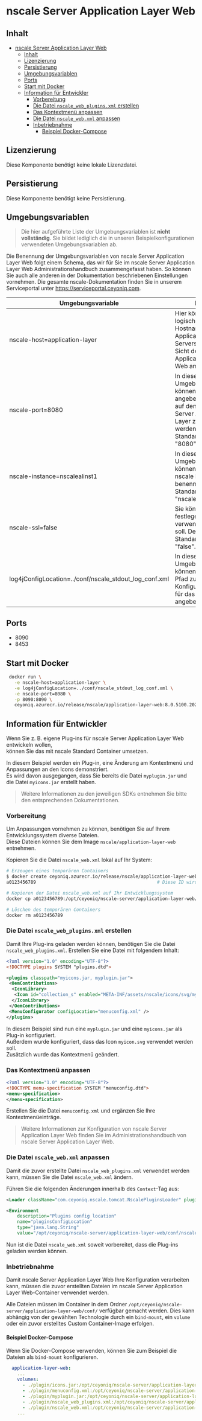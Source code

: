 # nscale Server Application Layer Web

## Inhalt

- [nscale Server Application Layer Web](#nscale-server-application-layer-web)
  - [Inhalt](#inhalt)
  - [Lizenzierung](#lizenzierung)
  - [Persistierung](#persistierung)
  - [Umgebungsvariablen](#umgebungsvariablen)
  - [Ports](#ports)
  - [Start mit Docker](#start-mit-docker)
  - [Information für Entwickler](#information-für-entwickler)
    - [Vorbereitung](#vorbereitung)
    - [Die Datei `nscale_web_plugins.xml` erstellen](#die-datei-nscale_web_pluginsxml-erstellen)
    - [Das Kontextmenü anpassen](#das-kontextmenü-anpassen)
    - [Die Datei `nscale_web.xml` anpassen](#die-datei-nscale_webxml-anpassen)
    - [Inbetriebnahme](#inbetriebnahme)
      - [Beispiel Docker-Compose](#beispiel-docker-compose)

## Lizenzierung

Diese Komponente benötigt keine lokale Lizenzdatei.

## Persistierung

Diese Komponente benötigt keine Persistierung.

## Umgebungsvariablen

>Die hier aufgeführte Liste der Umgebungsvariablen ist **nicht vollständig**.
Sie bildet lediglich die in unseren Beispielkonfigurationen verwendeten Umgebungsvariablen ab.

Die Benennung der Umgebungsvariablen von nscale Server Application Layer Web folgt einem Schema, das wir für Sie im nscale Server Application Layer Web Administrationshandbuch zusammengefasst haben.
So können Sie auch alle anderen in der Dokumentation beschriebenen Einstellungen vornehmen.
Die gesamte nscale-Dokumentation finden Sie in unserem Serviceportal unter <https://serviceportal.ceyoniq.com>.

|Umgebungsvariable | Effekt |
|---|---|
|nscale-host=application-layer | Hier können Sie den logischen Hostname des Application Layer Servers aus der Sicht des Application Layer Web angeben. |
|nscale-port=8080 | In dieser Umgebungsvariable können Sie den Port angeben, über den auf den nscale Server Application Layer zugegriffen werden kann. Der Standardwert ist "8080". |
|nscale-instance=nscalealinst1 | In dieser Umgebungsvariable können Sie eine nscale Instanz benennen. Der Standard ist "nscalealinst1". |
|nscale-ssl=false |Sie können festlegen, ob SSL verwendet werden soll. Der Standardwert ist "false". |
|log4jConfigLocation=../conf/nscale_stdout_log_conf.xml | In dieser Umgebungsvariable können Sie den Pfad zur Konfigurationsdatei für das Logging angeben. |

## Ports

- 8090
- 8453

## Start mit Docker

```bash
 docker run \
   -e nscale-host=application-layer \
   -e log4jConfigLocation=../conf/nscale_stdout_log_conf.xml \
   -e nscale-port=8080 \
   -p 8090:8090 \
   ceyoniq.azurecr.io/release/nscale/application-layer-web:8.0.5100.2021042609.140544592238
```

## Information für Entwickler

Wenn Sie z. B. eigene Plug-ins für nscale Server Application Layer Web entwickeln wollen,  
können Sie das mit nscale Standard Container umsetzen.  

In diesem Beispiel werden ein Plug-in, eine Änderung am Kontextmenü und Anpassungen an den Icons demonstriert.  
Es wird davon ausgegangen, dass Sie bereits die Datei `myplugin.jar` und die Datei `myicons.jar` erstellt haben.

>Weitere Informationen zu den jeweiligen SDKs entnehmen Sie bitte den entsprechenden Dokumentationen.

### Vorbereitung

Um Anpassungen vornehmen zu können, benötigen Sie auf Ihrem Entwicklungssystem diverse Dateien.  
Diese Dateien können Sie dem Image `nscale/application-layer-web` entnehmen.

Kopieren Sie die Datei `nscale_web.xml` lokal auf Ihr System:  

```bash
# Erzeugen eines temporären Containers
$ docker create ceyoniq.azurecr.io/release/nscale/application-layer-web:[version]  # Passen Sie bitte diese Version an
a0123456789                                             # Diese ID wird auf Ihrem System eine andere sein

# Kopieren der Datei nscale_web.xml auf Ihr Entwicklungssystem
docker cp a0123456789:/opt/ceyoniq/nscale-server/application-layer-web/conf/nscale_web.xml ./

# Löschen des temporären Containers
docker rm a0123456789
```

### Die Datei `nscale_web_plugins.xml` erstellen

Damit Ihre Plug-ins geladen werden können, benötigen Sie die Datei `nscale_web_plugins.xml`.
Erstellen Sie eine Datei mit folgendem Inhalt:  

```xml
<?xml version="1.0" encoding="UTF-8"?>
<!DOCTYPE plugins SYSTEM "plugins.dtd">

<plugins classpath="myicons.jar, myplugin.jar">
 <OemContributions>
  <IconLibrary>
   <Icon id="collection_s" enabled="META-INF/assets/nscale/icons/svg/myicon.svg" />
  </IconLibrary>
 </OemContributions>
 <MenuConfigurator configLocation="menuconfig.xml" />
</plugins>
```

In diesem Beispiel sind nun eine `myplugin.jar` und eine `myicons.jar` als Plug-in konfiguriert.  
Außerdem wurde konfiguriert, dass das Icon `myicon.svg` verwendet werden soll.  
Zusätzlich wurde das Kontextmenü geändert.

### Das Kontextmenü anpassen

```xml
<?xml version="1.0" encoding="UTF-8"?>
<!DOCTYPE menu-specification SYSTEM "menuconfig.dtd">
<menu-specification>
</menu-specification>
```

Erstellen Sie die Datei `menuconfig.xml` und ergänzen Sie Ihre Kontextmenüeinträge.  
> Weitere Informationen zur Konfiguration von nscale Server Application Layer Web finden Sie im Administrationshandbuch von nscale Server Application Layer Web.

### Die Datei `nscale_web.xml` anpassen

Damit die zuvor erstellte Datei  `nscale_web_plugins.xml` verwendet werden kann, müssen Sie die Datei `nscale_web.xml` ändern.  

Führen Sie die folgenden Änderungen innerhalb des `Context`-Tag aus:

```xml
<Loader className="com.ceyoniq.nscale.tomcat.NscalePluginsLoader" pluginsConfigLocation="/opt/ceyoniq/nscale-server/application-layer-web/conf/nscale_web_plugins.xml" />

<Environment
    description="Plugins config location"
    name="pluginsConfigLocation"
    type="java.lang.String"
    value="/opt/ceyoniq/nscale-server/application-layer-web/conf/nscale_web_plugins.xml" />
```

Nun ist die Datei `nscale_web.xml` soweit vorbereitet, dass die Plug-ins geladen werden können.

### Inbetriebnahme

Damit nscale Server Application Layer Web Ihre Konfiguration verarbeiten kann, müssen die zuvor erstellten Dateien im nscale Server Application Layer Web-Container verwendet werden.

Alle Dateien müssen im Container in dem Ordner `/opt/ceyoniq/nscale-server/application-layer-web/conf/` verfügbar gemacht werden.
Dies kann abhängig von der gewählten Technologie durch ein `bind-mount`, ein `volume` oder ein zuvor erstelltes Custom Container-Image erfolgen.

#### Beispiel Docker-Compose

Wenn Sie Docker-Compose verwenden, können Sie zum Beispiel die Dateien als `bind-mount` konfigurieren.  

```yaml
  application-layer-web:
    ...
    volumes:
      - ./plugin/icons.jar:/opt/ceyoniq/nscale-server/application-layer-web/conf/icons.jar
      - ./plugin/menuconfig.xml:/opt/ceyoniq/nscale-server/application-layer-web/conf/menuconfig.xml
      - ./plugin/myplugin.jar:/opt/ceyoniq/nscale-server/application-layer-web/conf/myplugin.jar
      - ./plugin/nscale_web_plugins.xml:/opt/ceyoniq/nscale-server/application-layer-web/conf/nscale_web_plugins.xml
      - ./plugin/nscale_web.xml:/opt/ceyoniq/nscale-server/application-layer-web/conf/nscale_web.xml
    ...
```
